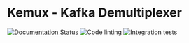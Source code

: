 # Kemux - Kafka Demultiplexer

[![Documentation Status](https://readthedocs.org/projects/kemux/badge/?version=latest)](https://kemux.readthedocs.io/en/latest/?badge=latest)
![Code linting](https://github.com/kamilrybacki/kemux/actions/workflows/linting.yml/badge.svg)
![Integration tests](https://github.com/kamilrybacki/kemux/actions/workflows/integration.yml/badge.svg)
